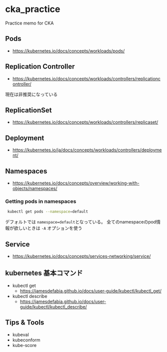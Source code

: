 # cka_practice
Practice memo for CKA

## Pods

- https://kubernetes.io/docs/concepts/workloads/pods/

## Replication Controller

- https://kubernetes.io/docs/concepts/workloads/controllers/replicationcontroller/

現在は非推奨になっている

## ReplicationSet

- https://kubernetes.io/docs/concepts/workloads/controllers/replicaset/

## Deployment

- https://kubernetes.io/ja/docs/concepts/workloads/controllers/deployment/

## Namespaces

- https://kubernetes.io/docs/concepts/overview/working-with-objects/namespaces/


### Getting pods in namespaces

```bash
 kubectl get pods --namespace=default
 ```

デフォルトでは `namespace=default`となっている。
全てのnamespaceのpod情報が欲しいときは `-A` オプションを使う

## Service

- https://kubernetes.io/docs/concepts/services-networking/service/


## kubernetes 基本コマンド

- kubectl get
  - https://jamesdefabia.github.io/docs/user-guide/kubectl/kubectl_get/
- kubectl describe
  - https://jamesdefabia.github.io/docs/user-guide/kubectl/kubectl_describe/

## Tips & Tools

- kubeval
- kubeconform
- kube-score
